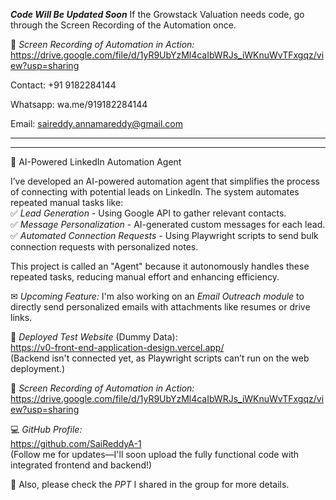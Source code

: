 ***Code Will Be Updated Soon***
If the Growstack Valuation needs code, go through the Screen Recording of the Automation once.

📂 *Screen Recording of Automation in Action:*  
https://drive.google.com/file/d/1yR9UbYzMl4caIbWRJs_iWKnuWvTFxgqz/view?usp=sharing 

Contact: +91 9182284144

Whatsapp: wa.me/919182284144

Email: saireddy.annamareddy@gmail.com

---
---


🚀 AI-Powered LinkedIn Automation Agent  

I’ve developed an AI-powered automation agent that simplifies the process of connecting with potential leads on LinkedIn. The system automates repeated manual tasks like:  
✅ *Lead Generation* - Using Google API to gather relevant contacts.  
✅ *Message Personalization* - AI-generated custom messages for each lead.  
✅ *Automated Connection Requests* - Using Playwright scripts to send bulk connection requests with personalized notes.  

This project is called an "Agent" because it autonomously handles these repeated tasks, reducing manual effort and enhancing efficiency.  

✉ *Upcoming Feature:* I'm also working on an *Email Outreach module* to directly send personalized emails with attachments like resumes or drive links.  

🔗 *Deployed Test Website* (Dummy Data):  
https://v0-front-end-application-design.vercel.app/  
(Backend isn't connected yet, as Playwright scripts can’t run on the web deployment.)  

📂 *Screen Recording of Automation in Action:*  
https://drive.google.com/file/d/1yR9UbYzMl4caIbWRJs_iWKnuWvTFxgqz/view?usp=sharing  

💻 *GitHub Profile:*  
https://github.com/SaiReddyA-1  
(Follow me for updates—I'll soon upload the fully functional code with integrated frontend and backend!)  

📄 Also, please check the *PPT* I shared in the group for more details.
